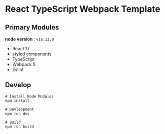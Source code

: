 # React TypeScript Webpack Template

## Primary Modules

**node version** : `v16.13.0`

* React 17
* styled components
* TypeScript
* Webpack 5
* Eslint

## Develop

```shell
# Install Node Modules
npm install

# Devleopment
npm run dev

# Build
npm run build
```